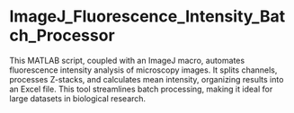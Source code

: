 # ImageJ_Fluorescence_Intensity_Batch_Processor
This MATLAB script, coupled with an ImageJ macro, automates fluorescence intensity analysis of microscopy images. It splits channels, processes Z-stacks, and calculates mean intensity, organizing results into an Excel file. This tool streamlines batch processing, making it ideal for large datasets in biological research.
